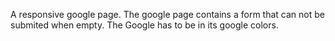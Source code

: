 A responsive google page.
The google page contains a form that can not be submited when empty.
The Google has to be in its google colors.
